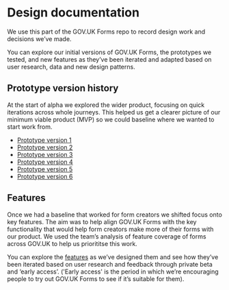 # Design documentation

We use this part of the GOV.UK Forms repo to record design work and decisions we’ve made.  

You can explore our initial versions of GOV.UK Forms, the prototypes we tested, and new features as they’ve been iterated and adapted based on user research, data and new design patterns.  

## Prototype version history

At the start of alpha we explored the wider product, focusing on quick iterations across whole journeys. This helped us get a clearer picture of our minimum viable product (MVP) so we could baseline where we wanted to start work from.  

* [Prototype version 1](prototype-version-1)
* [Prototype version 2](prototype-version-2)
* [Prototype version 3](prototype-version-3)
* [Prototype version 4](prototype-version-4)
* [Prototype version 5](prototype-version-5)
* [Prototype version 6](prototype-version-6)

## Features

Once we had a baseline that worked for form creators we shifted focus onto key features. The aim was to help align GOV.UK Forms with the key functionality that would help form creators make more of their forms with our product. We used the team’s analysis of feature coverage of forms across GOV.UK to help us priorititse this work. 

You can explore the [features](features) as we’ve designed them and see how they’ve been iterated based on user research and feedback through private beta and ‘early access’. ('Early access' is the period in which we’re encouraging people to try out GOV.UK Forms to see if it’s suitable for them). 
